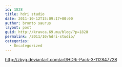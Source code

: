 ```yaml
---
id: 1828
title: hdri studio
date: 2011-10-12T15:09:17+00:00
author: bronto saurus
layout: post
guid: http://kravca.69.mu/blog/?p=1828
permalink: /2011/10/hdri-studio/
categories:
  - Uncategorized
---
```

<http://zbyg.deviantart.com/art/HDRi-Pack-3-112847728>